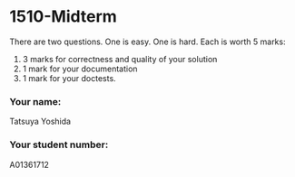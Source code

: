 # 1510-Midterm

There are two questions. One is easy. One is hard. Each is worth 5 marks:

<ol>
  <li>3 marks for correctness and quality of your solution</li>
  <li>1 mark for your documentation</li>
  <li>1 mark for your doctests.</li>
</ol>

### Your name:
Tatsuya Yoshida

### Your student number:
A01361712

